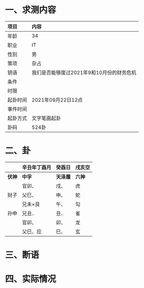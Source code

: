# 一、求测内容
|项目|内容|
|:-|:-|
|年龄|34|
|职业|IT|
|性别|男|
|策项|杂占|
|钥语|我们是否能够度过2021年9和10月份的财务危机|
|条件||
|时限||
|起卦时间|2021年09月22日12点|
|事件时间||
|起卦方式|文字笔画起卦|
|卦码|524卦|

# 二、卦
||辛丑年丁酉月|癸酉日|戌亥空|
|:-|:-|:-|:-|
|**伏神**|**中孚**|**天泽履**|**六神**|
||官卯、|戌、|虎|
|财子|父巳、|申、|蛇|
||兄未×艮|午、|勾|
|孙申|兄丑..|丑..|雀|
||官卯、|卯、|龙|
||父巳、应|巳、|玄|


# 三、断语

# 四、实际情况